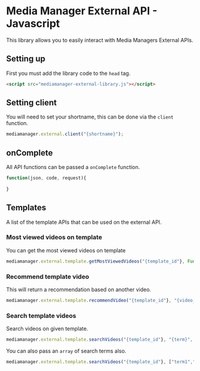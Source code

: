 # Media Manager External API - Javascript

This library allows you to easily interact with Media Managers External APIs.

## Setting up

First you must add the library code to the ``head`` tag.

``` html
<script src="mediamanager-external-library.js"></script>
```

## Setting client

You will need to set your shortname, this can be done via the ``client`` function.

``` javascript
mediamanager.external.client("{shortname}");
```

## onComplete

All API functions can be passed a ``onComplete`` function. 

``` javascript
function(json, code, request){
  
}
```

## Templates

A list of the template APIs that can be used on the external API.

### Most viewed videos on template

You can get the most viewed videos on template

``` javascript
mediamanager.external.template.getMostViewedVideos("{template_id"}, Function onComplete);
```

### Recommend template video

This will return a recommendation based on another video.

``` javascript
mediamanager.external.template.recommendVideo("{template_id"}, "{video_id}", Function onComplete);
```

### Search template videos

Search videos on given template. 

``` javascript
mediamanager.external.template.searchVideos("{template_id"}, "{term}", Function onComplete);
```

You can also pass an ``array`` of search terms also.

``` javascript
mediamanager.external.template.searchVideos("{template_id"}, ["term1","term2"], Function onComplete);
```

